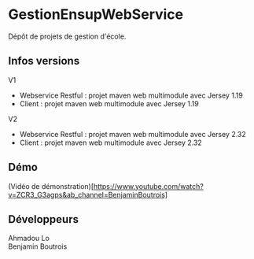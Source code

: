 # GestionEnsupWebService

Dépôt de projets de gestion d'école.

## Infos versions

V1
- Webservice Restful : projet maven web multimodule avec Jersey 1.19
- Client : projet maven web multimodule avec Jersey 1.19

V2
- Webservice Restful : projet maven web multimodule avec Jersey 2.32
- Client : projet maven web multimodule avec Jersey 2.32

## Démo

(Vidéo de démonstration)[https://www.youtube.com/watch?v=ZCR3_G3agps&ab_channel=BenjaminBoutrois]

## Développeurs

Ahmadou Lo    
Benjamin Boutrois
